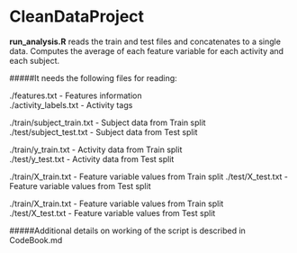 CleanDataProject
================

**run_analysis.R** reads the train and test files and concatenates to a single data. Computes the average of each feature variable for each activity and each subject.

#####It needs the following files for reading:

./features.txt - Features information  
./activity_labels.txt - Activity tags  

./train/subject_train.txt - Subject data from Train split  
./test/subject_test.txt - Subject data from Test split  

./train/y_train.txt - Activity data from Train split  
./test/y_test.txt - Activity data from Test split  

./train/X_train.txt - Feature variable values from Train split
./test/X_test.txt - Feature variable values from Test split

./train/X_train.txt - Feature variable values from Train split  
./test/X_test.txt - Feature variable values from Test split  


#####Additional details on working of the script is described in CodeBook.md